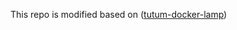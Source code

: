 This repo is modified based on  ([tutum-docker-lamp](https://github.com/username/repo/blob/branch/docs/more_words.md))
